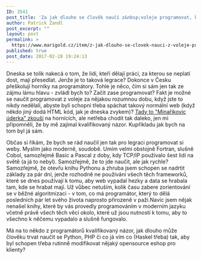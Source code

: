 ```yaml
---
ID: 3541
post_title: 'Za jak dlouho se člověk naučí z&nbsp;voleje programovat, když to před tím nikdy nedělal?'
author: Patrick Zandl
post_excerpt: ""
layout: post
permalink: >
  https://www.marigold.cz/item/z-jak-dlouho-se-clovek-nauci-z-voleje-programovat-kdyz-to-pred-tim-nikdy-nedelal
published: true
post_date: 2017-02-28 19:24:13
---
```

<p>Dneska se tolik nakecá o tom, že lidi, kteří dělají práci, za kterou se neplatí dost, mají přesedlat. Jenže je to taková legrace? Dokonce v Česku přeškolují horníky na programátory. Tohle je něco, čím si sám jen tak ze zájmu lámu hlavu - zvládl bych to? Začít zase programovat? Fakt je možné se naučit programovat z voleje za nějakou rozumnou dobu, když jste to nikdy nedělali, abyste byli schopni třeba spáchat takový normální web (když někdo jiný dodá HTML kód, jak je dneska zvykem)? <a href="http://finance.idnes.cz/hornici-z-okd-se-preskoluji-na-it-specialisty-fa4-/viteze.aspx?c=A161207_113619_viteze_mrs">Tady to "Minaříkovic úderka" zkouší</a> na hornících, ale netřeba chodit tak daleko, jen mi připomněli, že by mě zajímal kvalifikovaný názor. Kupříkladu jak bych na tom byl já sám.</p>
<p>Občas si říkám, že bych se rád naučil jen tak pro legraci programovat si weby. Myslím jako moderně, soudobě. Umím velmi obstojně Fortran, slušně Cobol, samozřejmě Basic a Pascal z doby, kdy TCP/IP používalo šest lidí na světě (a já to nebyl). Samozřejmě, že to jde naučit, ale jak rychle? Samozřejmě, že otevřu knihu Pythonu a zhruba jsem schopen se nadrtit základy za pár dní, jenže rozhodně ne používání všech těch frameworků, které se dnes používají k tomu, aby web vypadal hezky a data se hrabala tam, kde se hrabat mají. Už vůbec netuším, kolik času zabere zorientování se v běžné algoritmizaci - v tom, co má programátor, který to dělá posledních pár let svého života naprosto přirozeně v paži.Navíc jsem nějak nenašel knihy, které by vás provedly programováním v moderním jazyku včetně právě všech těch věcí okolo, které už jsou nutností k tomu, aby to všechno k něčemu vypadalo a slušně fungovalo.</p>
<p>Má na to někdo z programátorů kvalifikovaný názor, jak dlouho může člověku trvat naučit se Python, PHP či co já vím co (Haskel třeba) tak, aby byl schopen třeba rutinně modifikovat nějaký opensource eshop pro klienty?</p>